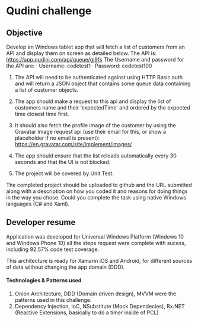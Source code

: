 # Qudini challenge

## Objective

Develop an Windows tablet app that will fetch a list of customers from an API and display them on screen as detailed below. 
The API is: https://app.qudini.com/api/queue/gj9fs
The Username and password for the API are: 
·  Username: codetest1
·  Password: codetest100

1. The API will need to be authenticated against using HTTP Basic auth and will return a JSON object that contains some queue data containing a list of customer objects. 

2. The app should make a request to this api and display the list of customers name and their ‘expectedTime' and ordered by the expected time closest time first. 

3. It should also fetch the profile image of the customer by using the Gravatar Image request api (use their email for this, or show a placeholder if no email is present): https://en.gravatar.com/site/implement/images/

4. The app should ensure that the list reloads automatically every 30 seconds and that the UI is not blocked. 

5. The project will be covered by Unit Test.

The completed project should be uploaded to github and the URL submitted along with a description on how you coded it and reasons for doing things in the way you chose. Could you complete the task using native Windows languages (C# and Xaml). 


## Developer resume
Application was developed for Universal Windows Platform (Windows 10 and Windows Phone 10) all the steps request were complete with sucess, including 92.57% code test coverage.

This architecture is ready for Xamarin iOS and Android, for different sources of data without changing the app domain (DDD).

#### Technologies & Patterns used
1. Onion Architecture, DDD (Domain driven design), MVVM were the patterns used in this challenge.
2. Dependency Injection, IoC, NSubstitute (Mock Dependecies), Rx.NET (Reactive Extensions, basically to do a timer inside of PCL)







